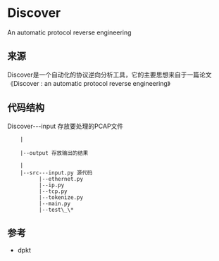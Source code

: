 # Discover
An automatic protocol reverse engineering

## 来源
Discover是一个自动化的协议逆向分析工具，它的主要思想来自于一篇论文《Discover : an automatic protocol reverse engineering》

## 代码结构
Discover---input 存放要处理的PCAP文件

        |
        
        |--output 存放输出的结果
        
        |
        |--src---input.py 源代码
              |--ethernet.py
              |--ip.py
              |--tcp.py
              |--tokenize.py
              |--main.py
              |--test\_\*

## 参考
+ dpkt
